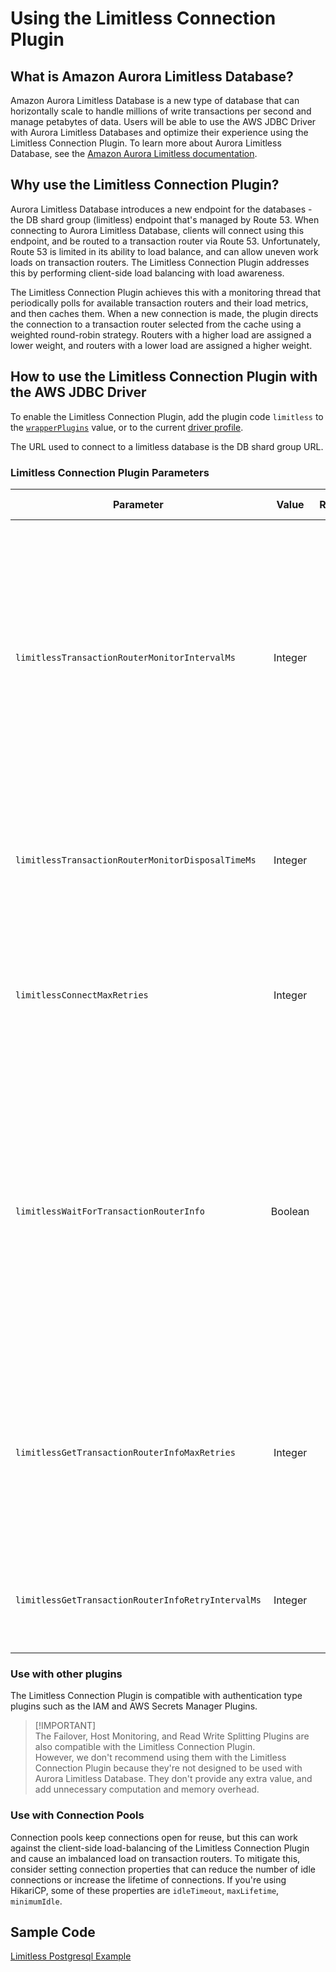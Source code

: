 # Using the Limitless Connection Plugin

## What is Amazon Aurora Limitless Database?

Amazon Aurora Limitless Database is a new type of database that can horizontally scale to handle millions of write transactions per second and manage petabytes of data.
Users will be able to use the AWS JDBC Driver with Aurora Limitless Databases and optimize their experience using the Limitless Connection Plugin. 
To learn more about Aurora Limitless Database, see the [Amazon Aurora Limitless documentation](https://docs.aws.amazon.com/AmazonRDS/latest/AuroraUserGuide/limitless.html).

## Why use the Limitless Connection Plugin?

Aurora Limitless Database introduces a new endpoint for the databases - the DB shard group (limitless) endpoint that's managed by Route 53. 
When connecting to Aurora Limitless Database, clients will connect using this endpoint, and be routed to a transaction router via Route 53.
Unfortunately, Route 53 is limited in its ability to load balance, and can allow uneven work loads on transaction routers.
The Limitless Connection Plugin addresses this by performing client-side load balancing with load awareness. 

The Limitless Connection Plugin achieves this with a monitoring thread that periodically polls for available transaction routers and their load metrics, and then caches them.
When a new connection is made, the plugin directs the connection to a transaction router selected from the cache using a weighted round-robin strategy.
Routers with a higher load are assigned a lower weight, and routers with a lower load are assigned a higher weight.

## How to use the Limitless Connection Plugin with the AWS JDBC Driver
To enable the Limitless Connection Plugin, add the plugin code `limitless` to the [`wrapperPlugins`](../UsingTheJdbcDriver.md#connection-plugin-manager-parameters) value, or to the current [driver profile](../UsingTheJdbcDriver.md#connection-plugin-manager-parameters).

The URL used to connect to a limitless database is the DB shard group URL.

### Limitless Connection Plugin Parameters
| Parameter                                          |  Value  | Required | Description                                                                                                                                                                                                                                                                                                                                                                                                                                                                                                                                                                                                                                                                                                                                                                                                                                                                                                                                                                                     | Default Value | Example Value |
|----------------------------------------------------|:-------:|:--------:|:------------------------------------------------------------------------------------------------------------------------------------------------------------------------------------------------------------------------------------------------------------------------------------------------------------------------------------------------------------------------------------------------------------------------------------------------------------------------------------------------------------------------------------------------------------------------------------------------------------------------------------------------------------------------------------------------------------------------------------------------------------------------------------------------------------------------------------------------------------------------------------------------------------------------------------------------------------------------------------------------|---------------|---------------|
| `limitlessTransactionRouterMonitorIntervalMs`      | Integer |    No    | This property is the interval in milliseconds, that the plugin polls the database for available transaction routers and their load metrics. A lower value will increase the frequency of polling, and a higher value will decrease the frequency of polling. <br><br>The default value of 15 seconds was chosen to match the expected refresh rate of load metric metadata from the database.<br><br>Note that there will always be a delay between when the database updates its load metric info and when the Limitless Connection Plugin polls for it. If your Limitless database experiences fluctuating load between transaction routers, you may want to consider lowering `limitlessTransactionRouterMonitorIntervalMs` to reduce this delay and ensure the Limitless Connection Plugin load balancing has fresher info to work with.                                                                                                                                                    | `15000`       | `30000`       |
| `limitlessTransactionRouterMonitorDisposalTimeMs`  | Integer |    No    | This property is the time in milliseconds that a Limitless transaction router monitor can remain unused before it is disposed. This ensures that in periods of long inactivity, the database isn't being needlessly polled and the resources associated with the monitor can be cleaned up. Note that when a new connection is created, a new Limitless transaction router monitor will also be created to resume polling the database.                                                                                                                                                                                                                                                                                                                                                                                                                                                                                                                                                         | `600000`      | `300000`      |
| `limitlessConnectMaxRetries`                       | Integer |    No    | This property is the max number of retries the Limitless Connection Plugin will attempt when failing to connect to the database. During these retries, the plugin will attempt to connect to the least loaded transaction router that is available. If the max number of connection retries is exceeded, then the plugin will throw a `SQLException`. In this scenario, it is likely that the database is in an unhealthy state, and the `SQLException` should be caught and handled by your application.                                                                                                                                                                                                                                                                                                                                                                                                                                                                                       | `5`           | `13`          |
| `limitlessWaitForTransactionRouterInfo`            | Boolean |    No    | In scenarios such as application start-up, the cache of available transaction routers and their load metric info will be empty. If `limitlessWaitForTransactionRouterInfo` is set to `true`, the plugin will wait until the cache is populated before selecting a transaction router and connecting to it. This may be beneficial for applications that create a large number of connections on start-up, since these connections will be load-balanced. <br><br>Alternatively, if this property set to `false` and the cache is empty, the plugin will not wait for the cache to be populated and default to using the DB Shard Group endpoint to connect to until the cache is populated. This will result in connections being routed to a transaction router via Route 53 until the cache is populated. This may be beneficial for applications that prioritize quicker start-up times at the expense of some early connections not being load-balanced by the Limitless Connection Plugin. | `true`        | `false`       |
| `limitlessGetTransactionRouterInfoMaxRetries`      | Integer |    No    | This property is the max number of times the Limitless Connection Plugin will retry fetching available transaction routers and their load metrics. These retries will occur if the fetched transaction router information is null or empty. If this max is reached, a `SQLException` will be thrown. In this scenario, it is likely that the database is in an unhealthy state, and the thrown `SQLException` should be caught and handled by your application. <br><br>If your application prioritizes failing fast, then consider a lower value for this property. However, if your application prioritizes durability, then consider a higher value.                                                                                                                                                                                                                                                                                                                                         | `5`           | `10`          |
| `limitlessGetTransactionRouterInfoRetryIntervalMs` | Integer |    No    | This property is the interval in milliseconds between retries of fetching available transaction routers and their load metrics. <br><br>If your application prioritizes failing fast, then consider a lower value for this property. However, if your application prioritizes durability, then consider a higher value.                                                                                                                                                                                                                                                                                                                                                                                                                                                                                                                                                                                                                                                                         | `300`         | `1000`        |

### Use with other plugins
The Limitless Connection Plugin is compatible with authentication type plugins such as the IAM and AWS Secrets Manager Plugins.

> [!IMPORTANT]\
> The Failover, Host Monitoring, and Read Write Splitting Plugins are also compatible with the Limitless Connection Plugin.  
However, we don't recommend using them with the Limitless Connection Plugin because they're not designed to be used with Aurora Limitless Database. 
They don't provide any extra value, and add unnecessary computation and memory overhead.

### Use with Connection Pools
Connection pools keep connections open for reuse, but this can work against the client-side load-balancing of the Limitless Connection Plugin and cause an imbalanced load on transaction routers.
To mitigate this, consider setting connection properties that can reduce the number of idle connections or increase the lifetime of connections.
If you're using HikariCP, some of these properties are `idleTimeout`, `maxLifetime`, `minimumIdle`.

## Sample Code
[Limitless Postgresql Example](../../../examples/AWSDriverExample/src/main/java/software/amazon/LimitlessPostgresqlExample.java)
